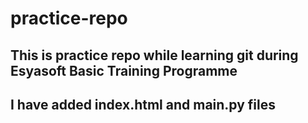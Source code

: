 # practice-repo
## This is practice repo while learning git during Esyasoft Basic Training Programme
## I have added index.html and main.py files